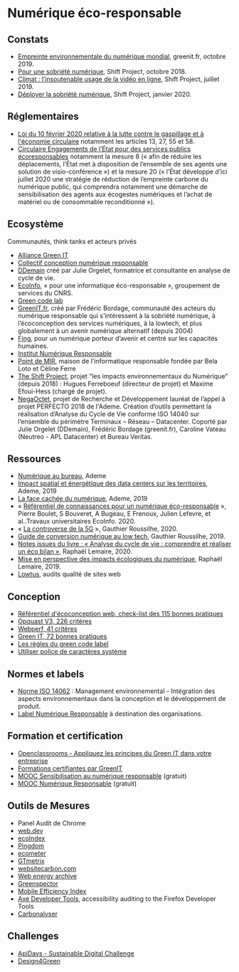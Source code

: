 # Numérique éco-responsable

## Constats

* [Empreinte environnementale du numérique mondial](https://www.greenit.fr/wp-content/uploads/2019/10/2019-10-GREENIT-etude_EENM-rapport-accessible.VF_.pdf), greenit.fr, octobre 2019.
* [Pour une sobriété numérique](https://theshiftproject.org/article/pour-une-sobriete-numerique-rapport-shift/), Shift Project, octobre 2018.
* [Climat : l’insoutenable usage de la vidéo en ligne](https://theshiftproject.org/article/climat-insoutenable-usage-video/), Shift Project, juillet 2019.
* [Déployer la sobriété numérique](https://theshiftproject.org/wp-content/uploads/2020/01/2020-01-16_Rapport-interm%C3%A9diaire_D%C3%A9ployer-la-sobri%C3%A9t%C3%A9-num%C3%A9rique_v5.pdf), Shift Project, janvier 2020.

## Réglementaires

* [Loi du 10 février 2020 relative à la lutte contre le gaspillage et à l'économie circulaire](https://www.legifrance.gouv.fr/jorf/id/JORFTEXT000041553759/) notamment les articles 13, 27, 55 et 58.
* [Circulaire Engagements de l’État pour des services publics écoresponsables](https://www.legifrance.gouv.fr/download/pdf/circ?id=44936) notamment la mesure 8 («  afin de réduire les déplacements, l’État met à disposition de l’ensemble de ses agents une solution de visio-conférence ») et la mesure 20 (« l’État développe d’ici juillet 2020 une stratégie de réduction de l’empreinte carbone du numérique public, qui comprendra notamment une démarche de sensibilisation des agents aux écogestes numériques et l’achat de matériel ou de consommable reconditionné »).

## Ecosystème

Communautés, think tanks et acteurs privés

* [Alliance Green IT](http://alliancegreenit.org)
* [Collectif conception numérique responsable](https://collectif.greenit.fr/)
* [DDemain](https://ddemain.com/) créé par Julie Orgelet, formatrice et consultante en analyse de cycle de vie.
* [EcoInfo](https://ecoinfo.cnrs.fr/), « pour une informatique éco-responsable », groupement de services du CNRS.
* [Green code lab](https://www.greencodelab.org/)
* [GreenIT.fr](https://www.greenit.fr/), créé par Frédéric Bordage, communauté des acteurs du numérique responsable qui s’intéressent à la sobriété numérique, à l’écoconception des services numériques, à la lowtech, et plus globalement à un avenir numérique alternatif (depuis 2004)
* [Fing](https://fing.org/), pour un numérique porteur d’avenir et centré sur les capacités humaines.
* [Institut Numérique Responsable](https://institutnr.org/)
* [Point de MIR](http://www.point-de-mir.com/), maison de l'informatique responsable fondée par Bela Loto et Céline Ferre
* [The Shift Project](https://theshiftproject.org/lean-ict/), projet "les impacts environnementaux du Numérique" (depuis 2018) : Hugues Ferreboeuf (directeur de projet) et Maxime Efoui-Hess (chargé de projet).
* [NegaOctet](https://negaoctet.org/), projet de Recherche et Développement lauréat de l’appel à projet PERFECTO 2018 de l'Ademe. Création d’outils permettant la réalisation d’Analyse du Cycle de Vie conforme ISO 14040 sur l’ensemble du périmètre Terminaux – Réseau – Datacenter. Coporté par Julie Orgelet (DDemain), Frédéric Bordage (greenit.fr), Caroline Vateau (Neutreo - APL Datacenter) et Bureau Veritas.

## Ressources

* [Numérique au bureau](https://particuliers.ademe.fr/au-bureau/numerique), Ademe
* [Impact spatial et énergétique des data centers sur les territoires](https://www.ademe.fr/impact-spatial-energetique-data-centers-territoires-l), Ademe, 2019
* [La face cachée du numérique](https://www.ademe.fr/sites/default/files/assets/documents/guide-pratique-face-cachee-numerique.pdf), Ademe, 2019
* « [Référentiel de connaissances pour un numérique éco-responsable](https://hal.archives-ouvertes.fr/hal-02954188/document) », Pierre Boulet, S Bouveret, A Bugeau, E Frenoux, Julien Lefevre, et al..Travaux universitaires EcoInfo. 2020.
* « [La controverse de la 5G](https://gauthierroussilhe.com/fr/projects/controverse-de-la-5g) », Gauthier Roussilhe, 2020.
* [Guide de conversion numérique au low tech](http://gauthierroussilhe.com/fr/posts/convert-low-tech), Gauthier Roussilhe, 2019.
* [Notes issues du livre : « Analyse du cycle de vie : comprendre et réaliser un éco bilan »](http://raphael-lemaire.com/2020/03/26/acv-livre/), Raphaël Lemaire, 2020.
* [Mise en perspective des impacts écologiques du numérique](http://raphael-lemaire.com/2019/11/02/mise-en-perspective-impacts-numerique/), Raphaël Lemaire, 2019.
* [Lowtus](https://lowtus.fr/), audits qualité de sites web

## Conception

* [Référentiel d'écoconception web, check-list des 115 bonnes pratiques](https://collectif.greenit.fr/ecoconception-web/115-bonnes-pratiques-eco-conception_web.html)
* [Opquast V3, 226 critères](https://checklists.opquast.com/fr/oqs-v3/)
* [Webperf, 41 critères](https://checklists.opquast.com/webperf/)
* [Green IT, 72 bonnes pratiques](https://checklists.opquast.com/greenit/)
* [Les règles du green code label](https://label.greencodelab.org/green-code-label-detail/)
* [Utiliser police de caractères système](https://css-tricks.com/snippets/css/font-stacks/)

## Normes et labels

* [Norme ISO 14062](https://www.iso.org/fr/standard/33020.html) : Management environnemental - Intégration des aspects environnementaux dans la conception et le développement de produit.
* [Label Numérique Responsable](https://label-nr.fr/) à destination des organisations.

## Formation et certification

* [Openclassrooms - Appliquez les principes du Green IT dans votre entreprise](https://openclassrooms.com/fr/courses/6227476-appliquez-les-principes-du-green-it-dans-votre-entreprise)
* [Formations certifiantes par GreenIT](https://www.greenit.fr/formations/)
* [MOOC Sensibilisation au numérique responsable](https://www.academie-nr.org/sensibilisation/#/) (gratuit)
* [MOOC Numérique Responsable](https://www.academie-nr.org/#mooc-nr) (gratuit)

## Outils de Mesures

* Panel Audit de Chrome
* [web.dev](https://web.dev/)
* [ecoIndex](http://www.ecoindex.fr)
* [Pingdom](https://tools.pingdom.com/)
* [ecometer](http://www.ecometer.org/)
* [GTmetrix](https://gtmetrix.com/)
* [websitecarbon.com](https://www.websitecarbon.com/)
* [Web energy archive](https://wea.greencodelab.org/fr/)
* [Greenspector](https://greenspector.com)
* [Mobile Efficiency Index](https://mobile-efficiency-index.com/)
* [Axe Developer Tools](https://addons.mozilla.org/fr/firefox/addon/axe-devtools/), accessibility auditing to the Firefox Developer Tools
* [Carbonalyser](https://theshiftproject.org/carbonalyser-extension-navigateur/)

## Challenges

* [ApiDays - Sustainable Digital Challenge](https://www.apidays.co/sustainable-digital-challenge/)
* [Design4Green](https://design4green.org/)
